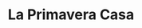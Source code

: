 ---
title: "La Primavera Casa"
url: /ciudad-autonoma-de-buenos-aires/la-primavera-casa/
shop: Betten
---
